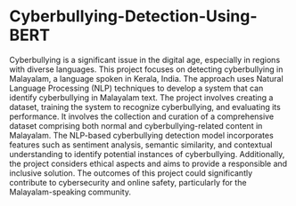 # Cyberbullying-Detection-Using-BERT
Cyberbullying is a significant issue in the digital age, especially in regions with diverse languages. This project focuses on detecting cyberbullying in Malayalam, a language spoken in Kerala, India. The   approach uses Natural Language Processing (NLP) techniques to develop a system that can identify cyberbullying in Malayalam text. The project involves creating a dataset, training the system to recognize cyberbullying, and evaluating its performance. It involves the collection and curation of a comprehensive dataset comprising both normal and cyberbullying-related content in Malayalam.
The NLP-based cyberbullying detection model incorporates features such as sentiment analysis, semantic similarity, and contextual understanding to identify potential instances of cyberbullying. Additionally, the project considers ethical aspects and aims to provide a responsible and inclusive solution. The outcomes of this project could significantly contribute to cybersecurity and online safety, particularly for the Malayalam-speaking community.
